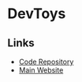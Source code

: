 # DevToys

## Links

- [Code Repository](https://github.com/veler/DevToys)
- [Main Website](https://devtoys.app/)
